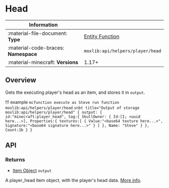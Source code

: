 # Head

| Information                            |                                                   |
-----------------------------------------|---------------------------------------------------|
| :material-file-document: **Type**      | [Entity Function](/types/utility#entity-function) |
| :material-code-braces: **Namespace**   | `moxlib:api/helpers/player/head`                  |
| :material-minecraft: **Versions**      | 1.17+                                             |

## Overview
Gets the executing player's head as an item, and stores it in `output`.

!!! example
    ``` mcfunction
    execute as Steve run function moxlib:api/helpers/player/head
    ```
    ``` snbt title="Output of storage moxlib:api/helpers/player/head"
    {
      output: {
        id:"minecraft:player_head",
        tag:{
          SkullOwner: {
            Id:[I; <uuid here...>],
            Properties:{
              textures:[
                {
                  Value:"<base64 texture here...>",
                  Signature:"<base64 signature here...>"
                }
              ]
            },
            Name: "Steve"
          }
        },
        Count:1b
      }
    }
    ```
## API
### Returns
- [Item Object](/types#object) `output`

A player_head item object, with the player's head data. [More info](https://minecraft.fandom.com/wiki/Head#Item_data).